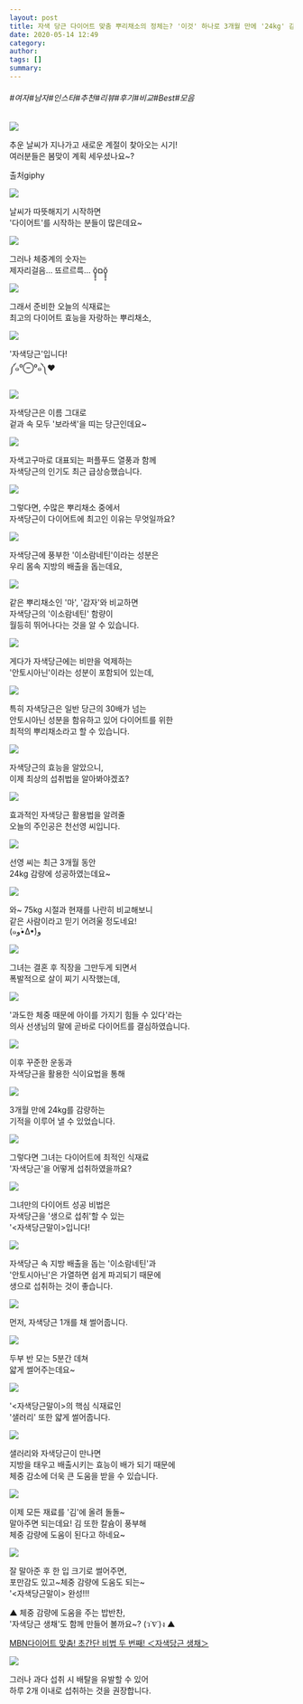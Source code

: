 ```yaml
---
layout: post
title: 자색 당근 다이어트 맞춤 뿌리채소의 정체는? '이것' 하나로 3개월 만에 '24kg' 감량했다!?
date: 2020-05-14 12:49
category: 
author: 
tags: []
summary: 
---
```


###### #여자#남자#인스타#추천#리뷰#후기#비교#Best#모음

  
![](https://t1.daumcdn.net/liveboard/mboon/86b9544df81446d9b3b71333f7ba5039.gif)

추운 날씨가 지나가고 새로운 계절이 찾아오는 시기!  
여러분들은 봄맞이 계획 세우셨나요~?  

출처giphy

![](https://img1.daumcdn.net/thumb/R720x0/?fname=https%3A%2F%2Ft1.daumcdn.net%2Fliveboard%2Fmboon%2F165b8920fd49450b8641edc571301a06.png)

날씨가 따뜻해지기 시작하면  
'다이어트'를 시작하는 분들이 많은데요~  

![](https://t1.daumcdn.net/liveboard/mboon/b7c8e88f00804f7989f5c5ee4a7de9d4.gif)

그러나 체중계의 숫자는  
제자리걸음... 뚀르르륵... ŏ̥̥̥̥םŏ̥̥̥̥  

![](https://img1.daumcdn.net/thumb/R720x0/?fname=https%3A%2F%2Ft1.daumcdn.net%2Fliveboard%2Fmboon%2F3fee52b9018249ff96eba1c3c90f3b98.png)

그래서 준비한 오늘의 식재료는  
최고의 다이어트 효능을 자랑하는 뿌리채소,  

![](https://img1.daumcdn.net/thumb/R720x0/?fname=https%3A%2F%2Ft1.daumcdn.net%2Fliveboard%2Fmboon%2F9b7db8f40b4045deb0ffca0b4b1495ae.png)

'자색당근'입니다!  
༼๑⁰⊖⁰๑༽❤  

![](https://img1.daumcdn.net/thumb/R720x0/?fname=https%3A%2F%2Ft1.daumcdn.net%2Fliveboard%2Fmboon%2F6920317d51744b2cb41ab8971015d851.png)

자색당근은 이름 그대로  
겉과 속 모두 '보라색'을 띠는 당근인데요~  

![](https://img1.daumcdn.net/thumb/R720x0/?fname=https%3A%2F%2Ft1.daumcdn.net%2Fliveboard%2Fmboon%2F88365bb02b974419a8b69b0d3fd0b1f7.png)

자색고구마로 대표되는 퍼플푸드 열풍과 함께  
자색당근의 인기도 최근 급상승했습니다.  

![](https://img1.daumcdn.net/thumb/R720x0/?fname=https%3A%2F%2Ft1.daumcdn.net%2Fliveboard%2Fmboon%2F9cced7f46fc4405d9be46edf7fdf21eb.png)

그렇다면, 수많은 뿌리채소 중에서  
자색당근이 다이어트에 최고인 이유는 무엇일까요?  

![](https://img1.daumcdn.net/thumb/R720x0/?fname=https%3A%2F%2Ft1.daumcdn.net%2Fliveboard%2Fmboon%2F2bccb6e5e91c4f0b8e32f7fc6f2346e2.JPG)

자색당근에 풍부한 '이소람네틴'이라는 성분은  
우리 몸속 지방의 배출을 돕는데요,  

![](https://img1.daumcdn.net/thumb/R720x0/?fname=https%3A%2F%2Ft1.daumcdn.net%2Fliveboard%2Fmboon%2F462e4a0a85b944698233bc198af10ee4.png)

같은 뿌리채소인 '마', '감자'와 비교하면  
자색당근의 '이소람네틴' 함량이  
월등히 뛰어나다는 것을 알 수 있습니다.  

![](https://img1.daumcdn.net/thumb/R720x0/?fname=https%3A%2F%2Ft1.daumcdn.net%2Fliveboard%2Fmboon%2F414e72a51c5541588079f8f14bff32ef.JPG)

게다가 자색당근에는 비만을 억제하는  
'안토시아닌'이라는 성분이 포함되어 있는데,  

![](https://img1.daumcdn.net/thumb/R720x0/?fname=https%3A%2F%2Ft1.daumcdn.net%2Fliveboard%2Fmboon%2Faf6b5daf88764b57859b2d60fb53a52c.png)

특히 자색당근은 일반 당근의 30배가 넘는  
안토시아닌 성분을 함유하고 있어 다이어트를 위한  
최적의 뿌리채소라고 할 수 있습니다.  

![](https://img1.daumcdn.net/thumb/R720x0/?fname=https%3A%2F%2Ft1.daumcdn.net%2Fliveboard%2Fmboon%2F2e38105a13a64055870f4563f7f76d30.png)

자색당근의 효능을 알았으니,  
이제 최상의 섭취법을 알아봐야겠죠?  

![](https://img1.daumcdn.net/thumb/R720x0/?fname=https%3A%2F%2Ft1.daumcdn.net%2Fliveboard%2Fmboon%2F2d423817c49d428c8c374581aedee90b.png)

효과적인 자색당근 활용법을 알려줄  
오늘의 주인공은 천선영 씨입니다.  

![](https://img1.daumcdn.net/thumb/R720x0/?fname=https%3A%2F%2Ft1.daumcdn.net%2Fliveboard%2Fmboon%2F19a9edfa2ec84247a02282cc71fee360.png)

선영 씨는 최근 3개월 동안  
24kg 감량에 성공하였는데요~  

![](https://img1.daumcdn.net/thumb/R720x0/?fname=https%3A%2F%2Ft1.daumcdn.net%2Fliveboard%2Fmboon%2F735c8f32e13b4912983da84564def4c8.png)

와~ 75kg 시절과 현재를 나란히 비교해보니  
같은 사람이라고 믿기 어려울 정도네요!  
(๑و•̀Δ•́)و  

![](https://img1.daumcdn.net/thumb/R720x0/?fname=https%3A%2F%2Ft1.daumcdn.net%2Fliveboard%2Fmboon%2F97413415a1b444e7b46d4ab648b4de1b.png)

그녀는 결혼 후 직장을 그만두게 되면서  
폭발적으로 살이 찌기 시작했는데,  

![](https://img1.daumcdn.net/thumb/R720x0/?fname=https%3A%2F%2Ft1.daumcdn.net%2Fliveboard%2Fmboon%2F5bacf7ee48554051a402c4c81976ac92.JPG)

'과도한 체중 때문에 아이를 가지기 힘들 수 있다'라는  
의사 선생님의 말에 곧바로 다이어트를 결심하였습니다.  

![](https://img1.daumcdn.net/thumb/R720x0/?fname=https%3A%2F%2Ft1.daumcdn.net%2Fliveboard%2Fmboon%2F914acb3caafc4c759490479371ef2bc2.png)

이후 꾸준한 운동과  
자색당근을 활용한 식이요법을 통해  

![](https://img1.daumcdn.net/thumb/R720x0/?fname=https%3A%2F%2Ft1.daumcdn.net%2Fliveboard%2Fmboon%2F4b23173b50f84984b4ebdd3224ded54f.png)

3개월 만에 24kg를 감량하는  
기적을 이루어 낼 수 있었습니다.  

![](https://img1.daumcdn.net/thumb/R720x0/?fname=https%3A%2F%2Ft1.daumcdn.net%2Fliveboard%2Fmboon%2Fc41704a4c31443478ea2fa3939699ad9.png)

그렇다면 그녀는 다이어트에 최적인 식재료  
'자색당근'을 어떻게 섭취하였을까요?  

![](https://img1.daumcdn.net/thumb/R720x0/?fname=https%3A%2F%2Ft1.daumcdn.net%2Fliveboard%2Fmboon%2F1cdd35d09e2d47e9a55d13e3bc17a063.png)

그녀만의 다이어트 성공 비법은  
자색당근을 '생으로 섭취'할 수 있는  
'<자색당근말이>입니다!  

![](https://img1.daumcdn.net/thumb/R720x0/?fname=https%3A%2F%2Ft1.daumcdn.net%2Fliveboard%2Fmboon%2F8d6e32231a154a1b9aa85c3bf2a339ab.JPG)

자색당근 속 지방 배출을 돕는 '이소람네틴'과  
'안토시아닌'은 가열하면 쉽게 파괴되기 때문에  
생으로 섭취하는 것이 좋습니다.  

![](https://t1.daumcdn.net/liveboard/mboon/9e9e629f082d4722ac4d70ad47d0b043.gif)

먼저, 자색당근 1개를 채 썰어줍니다.  

![](https://img1.daumcdn.net/thumb/R720x0/?fname=https%3A%2F%2Ft1.daumcdn.net%2Fliveboard%2Fmboon%2F809286ad846947aa847f3129a6458203.png)

두부 반 모는 5분간 데쳐  
얇게 썰어주는데요~  

![](https://img1.daumcdn.net/thumb/R720x0/?fname=https%3A%2F%2Ft1.daumcdn.net%2Fliveboard%2Fmboon%2Fc986363c18a8494391c1265d47b1a744.png)

'<자색당근말이>의 핵심 식재료인  
'샐러리' 또한 얇게 썰어줍니다.  

![](https://img1.daumcdn.net/thumb/R720x0/?fname=https%3A%2F%2Ft1.daumcdn.net%2Fliveboard%2Fmboon%2Fb122fc2be4c14824a917a99175558ed4.JPG)

샐러리와 자색당근이 만나면  
지방을 태우고 배출시키는 효능이 배가 되기 때문에  
체중 감소에 더욱 큰 도움을 받을 수 있습니다.  

![](https://img1.daumcdn.net/thumb/R720x0/?fname=https%3A%2F%2Ft1.daumcdn.net%2Fliveboard%2Fmboon%2F904c096bd2ee4476a849d47d2149a0a1.png)

이제 모든 재료를 '김'에 올려 돌돌~  
말아주면 되는데요! 김 또한 칼슘이 풍부해  
체중 감량에 도움이 된다고 하네요~  

![](https://img1.daumcdn.net/thumb/R720x0/?fname=https%3A%2F%2Ft1.daumcdn.net%2Fliveboard%2Fmboon%2F148b45b23b2841858c0af6a435a93503.png)

잘 말아준 후 한 입 크기로 썰어주면,  
포만감도 있고~체중 감량에 도움도 되는~  
'<자색당근말이> 완성!!!  

▲ 체중 감량에 도움을 주는 밥반찬,  
'자색당근 생채'도 함께 만들어 볼까요~? (ว˙∇˙)ง ▲  

[MBN다이어트 맞춤! 초간단 비법 두 번째! ＜자색당근 생채＞](http://tv.kakao.com/v/s1ce9FQJ7QPHlqTu7FugFgJ)

![](https://img1.daumcdn.net/thumb/R720x0/?fname=https%3A%2F%2Ft1.daumcdn.net%2Fliveboard%2Fmboon%2Faa5d1a9e58cb48c0a24eebbc26e272df.png)

그러나 과다 섭취 시 배탈을 유발할 수 있어  
하루 2개 이내로 섭취하는 것을 권장합니다.